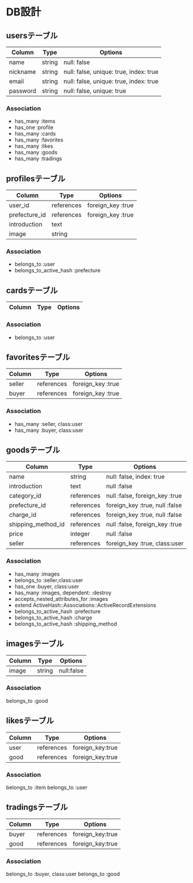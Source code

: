 # DB設計

## usersテーブル
|Column|Type|Options|
|------|----|-------|
|name|string|null: false|
|nickname|string|null: false, unique: true, index: true|
|email|string|null: false, unique: true, index: true|
|password|string|null: false, unique: true|

### Association
- has_many :items
- has_one :profile
- has_many :cards
- has_many :favorites
- has_many :likes
- has_many :goods
- has_many :tradings


## profilesテーブル
|Column|Type|Options|
|------|----|-------|
|user_id|references|foreign_key :true|
|prefecture_id|references|foreign_key :true|
|introduction|text||
|image|string||

### Association
- belongs_to :user
- belongs_to_active_hash :prefecture


## cardsテーブル
|Column|Type|Options|
|------|----|-------|

### Association
- belongs_to :user


## favoritesテーブル
|Column|Type|Options|
|------|----|-------|
|seller|references|foreign_key :true|
|buyer|references|foreign_key :true|

### Association
- has_many :seller, class:user
- has_many :buyer, class:user


## goodsテーブル
|Column|Type|Options|
|------|----|-------|
|name|string|null: false, index: true|
|introduction|text|null :false|
|category_id|references|null :false, foreign_key :true|
|prefecture_id|references|foreign_key :true, null :false|
|charge_id|references|foreign_key :true, null :false|
|shipping_method_id|references|null :false, foreign_key :true|
|price|integer|null :false|
|seller|references|foreign_key :true, class:user|

### Association
- has_many :images
- belongs_to :seller,class:user
- has_one :buyer, class:user
- has_many :images, dependent: :destroy
- accepts_nested_attributes_for :images
- extend ActiveHash::Associations::ActiveRecordExtensions
- belongs_to_active_hash :prefecture
- belongs_to_active_hash :charge
- belongs_to_active_hash :shipping_method


## imagesテーブル
|Column|Type|Options|
|------|----|-------|
|image|string|null:false|

### Association
belongs_to :good


## likesテーブル
|Column|Type|Options|
|------|----|-------|
|user|references|foreign_key:true|
|good|references|foreign_key:true|

### Association
belongs_to :item
belongs_to :user


## tradingsテーブル
|Column|Type|Options|
|------|----|-------|
|buyer|references|foreign_key:true|
|good|references|foreign_key:true|

### Association
belongs_to :buyer, class:user
belongs_to :good